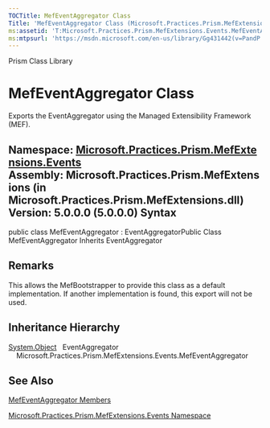 ```yaml
---
TOCTitle: MefEventAggregator Class
Title: 'MefEventAggregator Class (Microsoft.Practices.Prism.MefExtensions.Events)'
ms:assetid: 'T:Microsoft.Practices.Prism.MefExtensions.Events.MefEventAggregator'
ms:mtpsurl: 'https://msdn.microsoft.com/en-us/library/Gg431442(v=PandP.50)'
---
```


Prism Class Library

MefEventAggregator Class
========================

Exports the EventAggregator using the Managed Extensibility Framework (MEF).

**Namespace:** [Microsoft.Practices.Prism.MefExtensions.Events](https://msdn.microsoft.com/n:microsoft.practices.prism.mefextensions.events)
**Assembly:** Microsoft.Practices.Prism.MefExtensions (in Microsoft.Practices.Prism.MefExtensions.dll) Version: 5.0.0.0 (5.0.0.0)
Syntax
------

<span id="syntaxToggle"></span>public class MefEventAggregator : EventAggregatorPublic Class MefEventAggregator Inherits EventAggregator

Remarks
-------

<span id="remarksToggle"></span> This allows the MefBootstrapper to provide this class as a default implementation. If another implementation is found, this export will not be used.

Inheritance Hierarchy
---------------------

<span id="familyToggle"></span>[System.Object](http://msdn2.microsoft.com/en-us/library/e5kfa45b)
  EventAggregator
    Microsoft.Practices.Prism.MefExtensions.Events.MefEventAggregator

See Also
--------

<span id="seeAlsoToggle"></span>
[MefEventAggregator Members](https://msdn.microsoft.com/allmembers.t:microsoft.practices.prism.mefextensions.events.mefeventaggregator)

[Microsoft.Practices.Prism.MefExtensions.Events Namespace](https://msdn.microsoft.com/n:microsoft.practices.prism.mefextensions.events)

